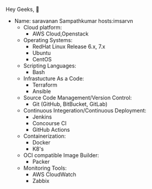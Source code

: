 Hey Geeks, 👋

- Name: saravanan Sampathkumar
  hosts:imsarvn
    - Cloud platform:
        - AWS Cloud,Openstack
    - Operating Systems:
        - RedHat Linux Release 6.x, 7.x
        - Ubuntu 
        - CentOS
    - Scripting Languages:
        - Bash
    - Infrastucture As a Code:
        - Terraform
        - Ansible
    - Source Code Management/Version Control:
        - Git (GitHub, BitBucket, GitLab)
    - Continuous Integeration/Continuous Deployment:
        - Jenkins
        - Concourse CI
        - GitHub Actions
    - Containerization:
        - Docker
        - K8's
    - OCI compatible Image Builder:
        - Packer
    - Monitoring Tools:
        - AWS CloudWatch
        - Zabbix
        
   
